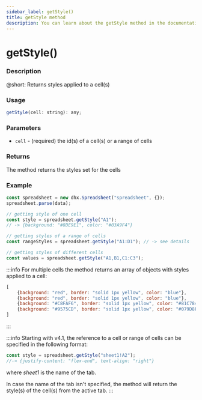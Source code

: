 ```yaml
---
sidebar_label: getStyle()
title: getStyle method
description: You can learn about the getStyle method in the documentation of the DHTMLX JavaScript Spreadsheet library. Browse developer guides and API reference, try out code examples and live demos, and download a free 30-day evaluation version of DHTMLX Spreadsheet.
---
```


# getStyle()

### Description

@short: Returns styles applied to a cell(s)

### Usage

~~~jsx
getStyle(cell: string): any;
~~~

### Parameters

- `cell` - (required) the id(s) of a cell(s) or a range of cells

### Returns

The method returns the styles set for the cells

### Example

~~~jsx {5,9,12}
const spreadsheet = new dhx.Spreadsheet("spreadsheet", {});
spreadsheet.parse(data);

// getting style of one cell
const style = spreadsheet.getStyle("A1");
// -> {background: "#8DE9E1", color: "#03A9F4"}

// getting styles of a range of cells
const rangeStyles = spreadsheet.getStyle("A1:D1"); // -> see details

// getting styles of different cells
const values = spreadsheet.getStyle("A1,B1,C1:C3");
~~~

:::info
For multiple cells the method returns an array of objects with styles applied to a cell:

~~~js
[
    {background: "red", border: "solid 1px yellow", color: "blue"},
    {background: "red", border: "solid 1px yellow", color: "blue"},
    {background: "#C8FAF6", border: "solid 1px yellow", color: "#81C784"},
    {background: "#9575CD", border: "solid 1px yellow", color: "#079D8F"}
]
~~~
:::

:::info
Starting with v4.1, the reference to a cell or range of cells can be specified in the following format:

~~~js
const style = spreadsheet.getStyle("sheet1!A2"); 
//-> {justify-content: "flex-end", text-align: "right"}
~~~

where *sheet1* is the name of the tab.

In case the name of the tab isn't specified, the method will return the style(s) of the cell(s) from the active tab.
:::